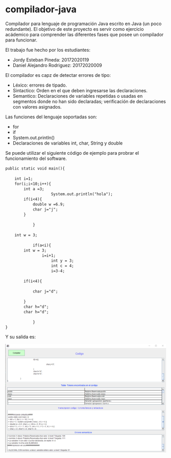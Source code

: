# compilador-java
Compilador para lenguaje de programación Java escrito en Java (un poco redundante).
El objetivo de este proyecto es servir como ejercicio acádemico para
comprender las diferentes fases que posee un compilador para funcionar.

El trabajo fue hecho por los estudiantes:
* Jordy Esteban Pineda: 20172020119
* Daniel Alejandro Rodriguez: 20172020009

El compilador es capz de detectar errores de tipo:
* Léxico: errores de tipado.
* Sintactico: Orden en el que deben ingresarse las declaraciones.
* Semantico: Declaraciones de variables repetidas o usadas en segmentos donde no
han sido declaradas; verificación de declaraciones con valores asignados.
  
Las funciones del lenguaje soportadas son:
* for
* if
* System.out.println()
* Declaraciones de variables int, char, String y double


Se puede utilizar el siguiente código de ejemplo para probrar el funcionamiento
del software.

```
public static void main(){

	int i=1;
	for(i;i<10;i++){
		int a =3;
            		System.out.println("hola");
		if(i<4){
			double w =6.9;
			char j="j";
		}

        	}

	int w = 3;

        	if(a<i){
		int w = 3;
           		i=i+1;
            		int y = 3;
            		int c = 4;
            		i=3-4;

		if(i<4){

			char j="d";

		}
		char h="d";
		char h="d";

        	}
}
```

Y su salida es:

![vista](./img/vista.png "modelo funcional")